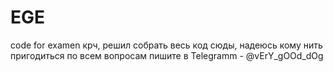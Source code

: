 # EGE
code for examen
крч, решил собрать весь код сюды, надеюсь кому нить пригодиться по всем вопросам пишите в Telegramm - @vErY_gOOd_dOg
